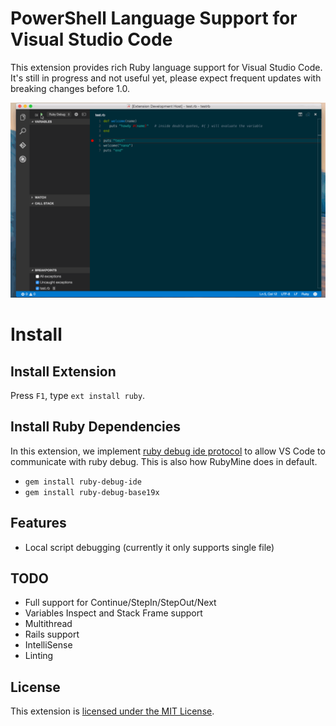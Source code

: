 # PowerShell Language Support for Visual Studio Code

This extension provides rich Ruby language support for Visual Studio Code.
It's still in progress and not useful yet, please expect frequent updates with breaking changes before 1.0.

![Demo GIF](images/debug-ruby-script.gif)

# Install
## Install Extension
Press `F1`, type `ext install ruby`.

## Install Ruby Dependencies
In this extension, we implement [ruby debug ide protocol](http://debug-commons.rubyforge.org/protocol-spec.html) to allow VS Code to communicate with ruby debug. This is also how RubyMine does in default.

- `gem install ruby-debug-ide`
- `gem install ruby-debug-base19x`

## Features

- Local script debugging (currently it only supports single file)

## TODO
- Full support for Continue/StepIn/StepOut/Next
- Variables Inspect and Stack Frame support
- Multithread
- Rails support
- IntelliSense
- Linting

## License

This extension is [licensed under the MIT License](LICENSE.txt).